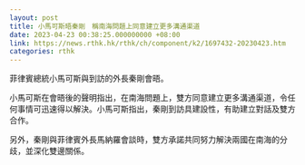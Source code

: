 ```yaml
---
layout: post
title: 小馬可斯晤秦剛　稱南海問題上同意建立更多溝通渠道
date: 2023-04-23 00:38:25.000000000 +08:00
link: https://news.rthk.hk/rthk/ch/component/k2/1697432-20230423.htm
categories: rthk
---
```


菲律賓總統小馬可斯與到訪的外長秦剛會晤。

小馬可斯在會晤後的聲明指出，在南海問題上，雙方同意建立更多溝通渠道，令任何事情可迅速得以解決。小馬可斯指出，秦剛到訪具建設性，有助建立對話及雙方合作。

另外，秦剛與菲律賓外長馬納羅會談時，雙方承諾共同努力解決兩國在南海的分歧，並深化雙邊關係。
